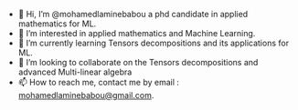 - 👋 Hi, I’m @mohamedlaminebabou a phd candidate in applied mathematics for ML.
- 👀 I’m interested in applied mathematics and Machine Learning.
- 🌱 I’m currently learning Tensors decompositions and its applications for ML.
- 💞️ I’m looking to collaborate on the Tensors decompositions and advanced Multi-linear algebra
- 📫 How to reach me, contact me by email : mohamedlaminebabou@gmail.com. 

<!---
mohamedlaminebabou/mohamedlaminebabou is a ✨ special ✨ repository because its `README.md` (this file) appears on your GitHub profile.
You can click the Preview link to take a look at your changes.
--->

